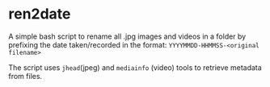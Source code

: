 # ren2date

A simple bash script to rename all .jpg images and videos in a folder by prefixing the date taken/recorded in the format: `YYYYMMDD-HHMMSS-<original filename>`

The script uses `jhead`(jpeg) and `mediainfo` (video) tools to retrieve metadata from files.